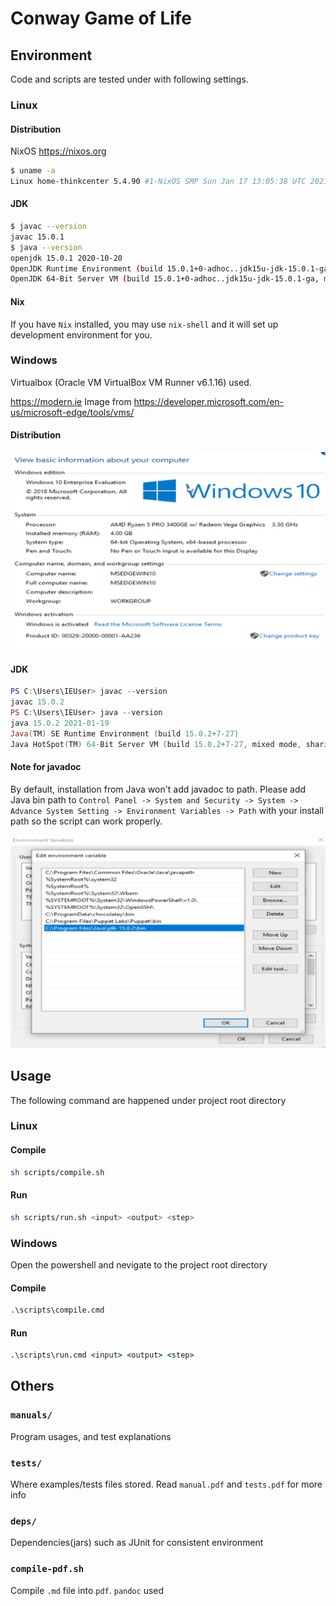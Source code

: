 # Conway Game of Life

## Environment

Code and scripts are tested under with following settings.

### Linux 

#### Distribution

NixOS https://nixos.org

```bash
$ uname -a
Linux home-thinkcenter 5.4.90 #1-NixOS SMP Sun Jan 17 13:05:38 UTC 2021 x86_64 GNU/Linux
```

#### JDK

```bash
$ javac --version
javac 15.0.1
$ java --version
openjdk 15.0.1 2020-10-20
OpenJDK Runtime Environment (build 15.0.1+0-adhoc..jdk15u-jdk-15.0.1-ga)
OpenJDK 64-Bit Server VM (build 15.0.1+0-adhoc..jdk15u-jdk-15.0.1-ga, mixed mode, sharing)
```

#### Nix

If you have `Nix` installed, you may use `nix-shell` and it will set up development environment for you. 

### Windows

Virtualbox (Oracle VM VirtualBox VM Runner v6.1.16) used.

https://modern.ie Image from https://developer.microsoft.com/en-us/microsoft-edge/tools/vms/

#### Distribution

![](./windows.png)

#### JDK

```powershell
PS C:\Users\IEUser> javac --version
javac 15.0.2
PS C:\Users\IEUser> java --version
java 15.0.2 2021-01-19
Java(TM) SE Runtime Environment (build 15.0.2+7-27)
Java HotSpot(TM) 64-Bit Server VM (build 15.0.2+7-27, mixed mode, sharing)
```

#### Note for javadoc

By default, installation from Java won't add javadoc to path. Please add Java bin path to `Control Panel -> System and Security -> System -> Advance System Setting -> Environment Variables -> Path` with your install path so the script can work properly.

![](./windows_path.png)


### 

## Usage

The following command are happened under project root directory

### Linux

#### Compile

```bash
sh scripts/compile.sh
```

#### Run

```bash
sh scripts/run.sh <input> <output> <step>
```

### Windows

Open the powershell and nevigate to the project root directory

#### Compile

```cmd
.\scripts\compile.cmd
```

#### Run

```cmd
.\scripts\run.cmd <input> <output> <step>
```

## Others

### `manuals/`

Program usages, and test explanations

### `tests/`

Where examples/tests files stored. Read `manual.pdf` and `tests.pdf` for more info

### `deps/`

Dependencies(jars) such as JUnit for consistent environment

### `compile-pdf.sh`

Compile `.md` file into `pdf`. `pandoc` used